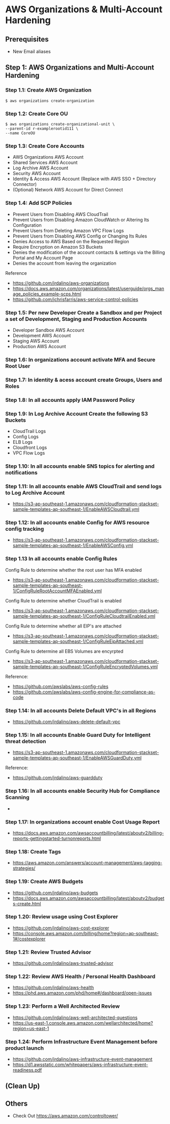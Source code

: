 # AWS Organizations & Multi-Account Hardening

## Prerequisites
- New Email aliases

## Step 1: AWS Organizations and Multi-Account Hardening

### Step 1.1: Create AWS Organization
```
$ aws organizations create-organization
```

### Step 1.2: Create Core OU
```
$ aws organizations create-organizational-unit \
--parent-id r-examplerootid111 \
--name CoreOU
```

### Step 1.3: Create Core Accounts
- AWS Organizations AWS Account
- Shared Services AWS Account
- Log Archive AWS Account
- Security AWS Account
- Identity & Access AWS Account (Replace with AWS SSO + Directory Connector)
- (Optional) Network AWS Account for Direct Connect

### Step 1.4: Add SCP Policies
- Prevent Users from Disabling AWS CloudTrail
- Prevent Users from Disabling Amazon CloudWatch or Altering Its Configuration
- Prevent Users from Deleting Amazon VPC Flow Logs
- Prevent Users from Disabling AWS Config or Changing Its Rules
- Denies Access to AWS Based on the Requested Region
- Require Encryption on Amazon S3 Buckets
- Denies the modification of the account contacts & settings via the Billing Portal and My Account Page
- Denies the account from leaving the organization

Reference
- https://github.com/jrdalino/aws-organizations
- https://docs.aws.amazon.com/organizations/latest/userguide/orgs_manage_policies_example-scps.html
- https://github.com/jchrisfarris/aws-service-control-policies

### Step 1.5: Per new Developer Create a Sandbox and per Project a set of Development, Staging and Production Accounts
- Developer Sandbox AWS Account
- Development AWS Account
- Staging AWS Account
- Production AWS Account

### Step 1.6: In organizations account activate MFA and Secure Root User

### Step 1.7: In identity & acess account create Groups, Users and Roles

### Step 1.8: In all accounts apply IAM Password Policy

### Step 1.9: In Log Archive Account Create the following S3 Buckets
- CloudTrail Logs
- Config Logs
- ELB Logs
- Cloudfront Logs
- VPC Flow Logs

### Step 1.10: In all accounts enable SNS topics for alerting and notifications

### Step 1.11: In all accounts enable AWS CloudTrail and send logs to Log Archive Account
- https://s3-ap-southeast-1.amazonaws.com/cloudformation-stackset-sample-templates-ap-southeast-1/EnableAWSCloudtrail.yml

### Step 1.12: In all accounts enable Config for AWS resource config tracking
- https://s3-ap-southeast-1.amazonaws.com/cloudformation-stackset-sample-templates-ap-southeast-1/EnableAWSConfig.yml

### Step 1.13 In all accounts enable Config Rules
Config Rule to determine whether the root user has MFA enabled
- https://s3-ap-southeast-1.amazonaws.com/cloudformation-stackset-sample-templates-ap-southeast-1/ConfigRuleRootAccountMFAEnabled.yml

Config Rule to determine whether CloudTrail is enabled
- https://s3-ap-southeast-1.amazonaws.com/cloudformation-stackset-sample-templates-ap-southeast-1/ConfigRuleCloudtrailEnabled.yml

Config Rule to determine whether all EIP's are attached
- https://s3-ap-southeast-1.amazonaws.com/cloudformation-stackset-sample-templates-ap-southeast-1/ConfigRuleEipAttached.yml

Config Rule to determine all EBS Volumes are encyrpted
- https://s3-ap-southeast-1.amazonaws.com/cloudformation-stackset-sample-templates-ap-southeast-1/ConfigRuleEncryptedVolumes.yml

Reference:
- https://github.com/awslabs/aws-config-rules
- https://github.com/awslabs/aws-config-engine-for-compliance-as-code

### Step 1.14: In all accounts Delete Default VPC's in all Regions
- https://github.com/jrdalino/aws-delete-default-vpc

### Step 1.15: In all accounts Enable Guard Duty for Intelligent threat detection
- https://s3-ap-southeast-1.amazonaws.com/cloudformation-stackset-sample-templates-ap-southeast-1/EnableAWSGuardDuty.yml

Reference:
- https://github.com/jrdalino/aws-guardduty

### Step 1.16: In all accounts enable Security Hub for Compliance Scanning
- 

### Step 1.17: In organizations account enable Cost Usage Report
- https://docs.aws.amazon.com/awsaccountbilling/latest/aboutv2/billing-reports-gettingstarted-turnonreports.html

### Step 1.18: Create Tags
- https://aws.amazon.com/answers/account-management/aws-tagging-strategies/

### Step 1.19: Create AWS Budgets
- https://github.com/jrdalino/aws-budgets
- https://docs.aws.amazon.com/awsaccountbilling/latest/aboutv2/budgets-create.html

### Step 1.20: Review usage using Cost Explorer
- https://github.com/jrdalino/aws-cost-explorer
- https://console.aws.amazon.com/billing/home?region=ap-southeast-1#/costexplorer

### Step 1.21: Review Trusted Advisor
- https://github.com/jrdalino/aws-trusted-advisor

### Step 1.22: Review AWS Health / Personal Health Dashboard
- https://github.com/jrdalino/aws-health
- https://phd.aws.amazon.com/phd/home#/dashboard/open-issues

### Step 1.23: Perform a Well Architected Review
- https://github.com/jrdalino/aws-well-architected-questions
- https://us-east-1.console.aws.amazon.com/wellarchitected/home?region=us-east-1

### Step 1.24: Perform Infrastructure Event Management before product launch
- https://github.com/jrdalino/aws-infrastructure-event-management
- https://d1.awsstatic.com/whitepapers/aws-infrastructure-event-readiness.pdf

## (Clean Up)

## Others
- Check Out https://aws.amazon.com/controltower/
